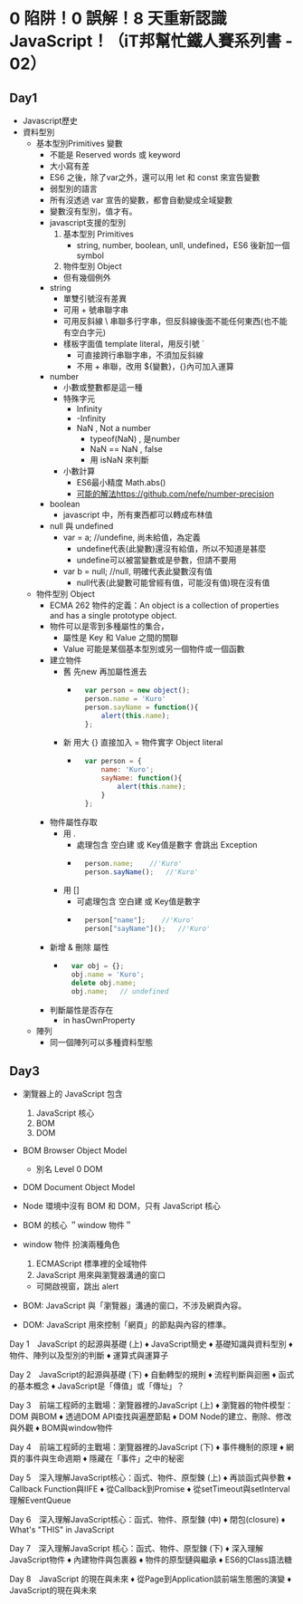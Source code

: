 # 0 陷阱！0 誤解！8 天重新認識 JavaScript！（iT邦幫忙鐵人賽系列書 - 02）
## Day1
- Javascript歷史
- 資料型別
    - 基本型別Primitives 變數
        - 不能是 Reserved words 或 keyword
        - 大小寫有差
        - ES6 之後，除了var之外，還可以用 let 和 const 來宣告變數
        - 弱型別的語言
        - 所有沒透過 var 宣告的變數，都會自動變成全域變數
        - 變數沒有型別，值才有。
        - javascript支援的型別
            1. 基本型別 Primitives
                - string, number, boolean, unll, undefined，ES6 後新加一個 symbol
            2. 物件型別 Object
            - 但有幾個例外
        - string
            - 單雙引號沒有差異
            - 可用 + 號串聯字串
            - 可用反斜線 \ 串聯多行字串，但反斜線後面不能任何東西(也不能有空白字元)
            - 樣板字面值 template literal，用反引號 ` 
                - 可直接跨行串聯字串，不須加反斜線
                - 不用 + 串聯，改用 ${變數}，{}內可加入運算
        - number
            - 小數或整數都是這一種
            - 特殊字元
                - Infinity
                - -Infinity
                - NaN , Not a number
                    - typeof(NaN) , 是number
                    - NaN == NaN , false
                    - 用 isNaN 來判斷
            - 小數計算
                - ES6最小精度 Math.abs()
                - [可能的解法https://github.com/nefe/number-precision](https://github.com/nefe/number-precision)
        - boolean
            - javascript 中，所有東西都可以轉成布林值
        - null 與 undefined
            - var = a;  //undefine, 尚未給值，為定義
                - undefine代表(此變數)還沒有給值，所以不知道是甚麼
                - undefine可以被當變數或是參數，但請不要用
            - var b = null; //null, 明確代表此變數沒有值
                - null代表(此變數可能曾經有值，可能沒有值)現在沒有值
    - 物件型別 Object
        - ECMA 262 物件的定義：An object is a collection of properties and has a single prototype object.
        - 物件可以是零到多種屬性的集合，
            - 屬性是 Key 和 Value 之間的關聯
            - Value 可能是某個基本型別或另一個物件或一個函數
        - 建立物件
            - 舊 先new 再加屬性進去
                - ```javascript
                    var person = new object();
                    person.name = 'Kuro'
                    person.sayName = function(){
                        alert(this.name);
                    };
            - 新 用大 {} 直接加入 = 物件實字 Object literal
                - ```javascript
                    var person = {
                        name: 'Kuro';
                        sayName: function(){
                            alert(this.name);
                        }
                    };
        - 物件屬性存取
            - 用 .
                - 處理包含 空白建 或 Key值是數字 會跳出 Exception
                - ```javascript
                    person.name;    //'Kuro'
                    person.sayName();   //'Kuro'
            - 用 []
                - 可處理包含 空白建 或 Key值是數字
                - ```javascript
                    person["name"];    //'Kuro'
                    person["sayName"]();   //'Kuro'
        - 新增 & 刪除 屬性
            - ```javascript
                var obj = {};
                obj.name = 'Kuro';
                delete obj.name;
                obj.name;   // undefined
        - 判斷屬性是否存在
            - in hasOwnProperty
    - 陣列
        - 同一個陣列可以多種資料型態

## Day3
- 瀏覽器上的 JavaScript 包含
    1. JavaScript 核心
    2. BOM
    3. DOM
- BOM Browser Object Model
    - 別名 Level 0 DOM
- DOM Document Object Model

- Node 環境中沒有 BOM 和 DOM，只有 JavaScript 核心

- BOM 的核心 ＂window 物件＂
- window 物件 扮演兩種角色
    1. ECMAScript 標準裡的全域物件
    2. JavaScript 用來與瀏覽器溝通的窗口

    - 可開啟視窗，跳出 alert

- BOM: JavaScript 與「瀏覽器」溝通的窗口，不涉及網頁內容。
- DOM: JavaScript 用來控制「網頁」的節點與內容的標準。

Day 1　JavaScript 的起源與基礎 (上)
♦ JavaScript簡史
♦ 基礎知識與資料型別
♦ 物件、陣列以及型別的判斷
♦ 運算式與運算子

Day 2　JavaScript的起源與基礎 (下)
♦ 自動轉型的規則
♦ 流程判斷與迴圈
♦ 函式的基本概念
♦ JavaScript是「傳值」或「傳址」？

Day 3　前端工程師的主戰場：瀏覽器裡的JavaScript (上)
♦ 瀏覽器的物件模型：DOM 與BOM
♦ 透過DOM API查找與遍歷節點
♦ DOM Node的建立、刪除、修改與外觀
♦ BOM與window物件

Day 4　前端工程師的主戰場：瀏覽器裡的JavaScript (下)
♦ 事件機制的原理
♦ 網頁的事件與生命週期
♦ 隱藏在「事件」之中的秘密

Day 5　深入理解JavaScript核心：函式、物件、原型鍊 (上)
♦ 再談函式與參數
♦ Callback Function與IIFE
♦ 從Callback到Promise
♦ 從setTimeout與setInterval理解EventQueue

Day 6　深入理解JavaScript核心：函式、物件、原型鍊 (中)
♦ 閉包(closure)
♦ What's "THIS" in JavaScript

Day 7　深入理解JavaScript 核心：函式、物件、原型鍊 (下)
♦ 深入理解JavaScript物件
♦ 內建物件與包裹器
♦ 物件的原型鏈與繼承
♦ ES6的Class語法糖

Day 8　JavaScript 的現在與未來
♦ 從Page到Application談前端生態圈的演變
♦ JavaScript的現在與未來